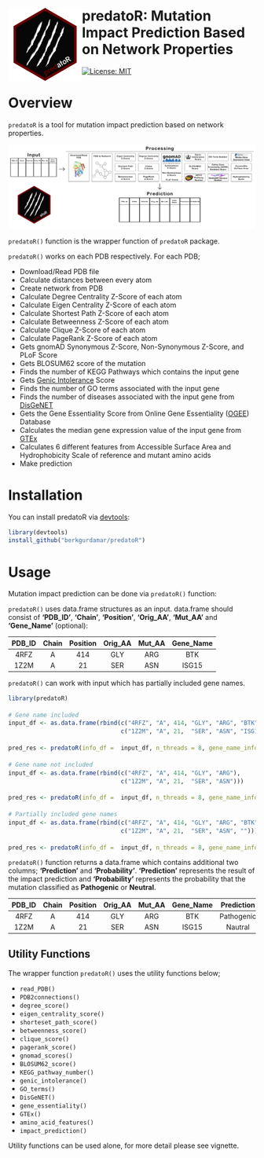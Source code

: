 <!-- README.md is generated from README.Rmd. Please edit that file -->

# <img src="https://github.com/berkgurdamar/predatoR/blob/main/inst/extdata/predator_logo.png?raw=true" align="left" height=150/> predatoR: Mutation Impact Prediction Based on Network Properties

<!-- badges: start -->

[![License:
MIT](https://img.shields.io/badge/License-MIT-yellow.svg)](https://opensource.org/licenses/MIT)
<!-- badges: end -->

<!-- <br /> -->
<!-- <br /> -->

# Overview

`predatoR` is a tool for mutation impact prediction based on network
properties.

<img src="https://github.com/berkgurdamar/predatoR/blob/main/vignettes/predatoR_workflow.png?raw=true" style="max-width:100%;" />

`predatoR()` function is the wrapper function of `predatoR` package.

`predatoR()` works on each PDB respectively. For each PDB;

-   Download/Read PDB file
-   Calculate distances between every atom
-   Create network from PDB
-   Calculate Degree Centrality Z-Score of each atom
-   Calculate Eigen Centrality Z-Score of each atom
-   Calculate Shortest Path Z-Score of each atom
-   Calculate Betweenness Z-Score of each atom
-   Calculate Clique Z-Score of each atom
-   Calculate PageRank Z-Score of each atom
-   Gets gnomAD Synonymous Z-Score, Non-Synonymous Z-Score, and PLoF
    Score
-   Gets BLOSUM62 score of the mutation
-   Finds the number of KEGG Pathways which contains the input gene
-   Gets [Genic Intolerance](http://genic-intolerance.org/) Score
-   Finds the number of GO terms associated with the input gene
-   Finds the number of diseases associated with the input gene from
    [DisGeNET](https://www.disgenet.org/)
-   Gets the Gene Essentiality Score from Online Gene Essentiality
    ([OGEE](https://v3.ogee.info/#/home)) Database
-   Calculates the median gene expression value of the input gene from
    [GTEx](https://gtexportal.org/home/)
-   Calculates 6 different features from Accessible Surface Area and
    Hydrophobicity Scale of reference and mutant amino acids
-   Make prediction

# Installation

You can install predatoR via
[devtools](https://www.r-project.org/nosvn/pandoc/devtools.html):

``` r
library(devtools)
install_github("berkgurdamar/predatoR")
```

# Usage

Mutation impact prediction can be done via `predatoR()` function:

`predatoR()` uses data.frame structures as an input. data.frame should
consist of **‘PDB_ID’**, **‘Chain’**, **‘Position’**, **‘Orig_AA’**,
**‘Mut_AA’** and **‘Gene_Name’** (optional):

| PDB_ID | Chain | Position | Orig_AA | Mut_AA | Gene_Name |
|:------:|:-----:|:--------:|:-------:|:------:|:---------:|
|  4RFZ  |   A   |   414    |   GLY   |  ARG   |    BTK    |
|  1Z2M  |   A   |    21    |   SER   |  ASN   |   ISG15   |

`predatoR()` can work with input which has partially included gene
names.

``` r
library(predatoR)

# Gene name included
input_df <- as.data.frame(rbind(c("4RFZ", "A", 414, "GLY", "ARG", "BTK"),
                                c("1Z2M", "A", 21,  "SER", "ASN", "ISG15")))

pred_res <- predatoR(info_df =  input_df, n_threads = 8, gene_name_info = TRUE)

# Gene name not included
input_df <- as.data.frame(rbind(c("4RFZ", "A", 414, "GLY", "ARG"),
                                c("1Z2M", "A", 21,  "SER", "ASN")))

pred_res <- predatoR(info_df =  input_df, n_threads = 8, gene_name_info = FALSE)

# Partially included gene names
input_df <- as.data.frame(rbind(c("4RFZ", "A", 414, "GLY", "ARG", "BTK"),
                                c("1Z2M", "A", 21,  "SER", "ASN", "")))

pred_res <- predatoR(info_df =  input_df, n_threads = 8, gene_name_info = TRUE)
```

`predatoR()` function returns a data.frame which contains additional two
columns; **‘Prediction’** and **‘Probability’**. **‘Prediction’**
represents the result of the impact prediction and **‘Probability’**
represents the probability that the mutation classified as
**Pathogenic** or **Neutral**.

| PDB_ID | Chain | Position | Orig_AA | Mut_AA | Gene_Name | Prediction | Probability |
|:------:|:-----:|:--------:|:-------:|:------:|:---------:|:----------:|:-----------:|
|  4RFZ  |   A   |   414    |   GLY   |  ARG   |    BTK    | Pathogenic |  0.7666323  |
|  1Z2M  |   A   |    21    |   SER   |  ASN   |   ISG15   |  Nautral   |  0.7704317  |

## Utility Functions

The wrapper function `predatoR()` uses the utility functions below;

-   `read_PDB()`
-   `PDB2connections()`
-   `degree_score()`
-   `eigen_centrality_score()`
-   `shorteset_path_score()`
-   `betweenness_score()`
-   `clique_score()`
-   `pagerank_score()`
-   `gnomad_scores()`
-   `BLOSUM62_score()`
-   `KEGG_pathway_number()`
-   `genic_intolerance()`
-   `GO_terms()`
-   `DisGeNET()`
-   `gene_essentiality()`
-   `GTEx()`
-   `amino_acid_features()`
-   `impact_prediction()`

Utility functions can be used alone, for more detail please see
vignette.
